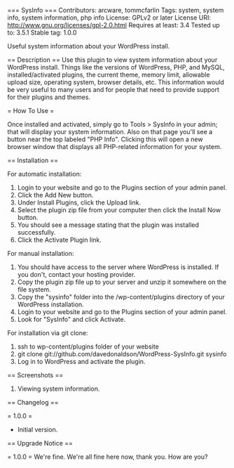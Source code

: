=== SysInfo ===
Contributors: arcware, tommcfarlin
Tags: system, system info, system information, php info
License: GPLv2 or later
License URI: http://www.gnu.org/licenses/gpl-2.0.html
Requires at least: 3.4
Tested up to: 3.5.1
Stable tag: 1.0.0

Useful system information about your WordPress install.

== Description ==
Use this plugin to view system information about your WordPress install. Things like the versions of WordPress, PHP, and MySQL, installed/activated plugins, the current theme, memory limit, allowable upload size, operating system, browser details, etc. This information would be very useful to many users and for people that need to provide support for their plugins and themes.

= How To Use =

Once installed and activated, simply go to Tools > SysInfo in your admin; that will display your system information. Also on that page you'll see a button near the top labeled "PHP Info". Clicking this will open a new browser window that displays all PHP-related information for your system.

== Installation ==

For automatic installation:

1. Login to your website and go to the Plugins section of your admin panel.
1. Click the Add New button.
1. Under Install Plugins, click the Upload link.
1. Select the plugin zip file from your computer then click the Install Now button.
1. You should see a message stating that the plugin was installed successfully.
1. Click the Activate Plugin link.

For manual installation:

1. You should have access to the server where WordPress is installed. If you don't, contact your hosting provider.
1. Copy the plugin zip file up to your server and unzip it somewhere on the file system.
1. Copy the "sysinfo" folder into the /wp-content/plugins directory of your WordPress installation.
1. Login to your website and go to the Plugins section of your admin panel.
1. Look for "SysInfo" and click Activate.

For installation via git clone:

1. ssh to wp-content/plugins folder of your website
1. git clone git://github.com/davedonaldson/WordPress-SysInfo.git sysinfo
1. Log in to WordPress and activate the plugin.

== Screenshots ==

1. Viewing system information.

== Changelog ==

= 1.0.0 =
* Initial version.

== Upgrade Notice ==

= 1.0.0 =
We're fine. We're all fine here now, thank you. How are you?
